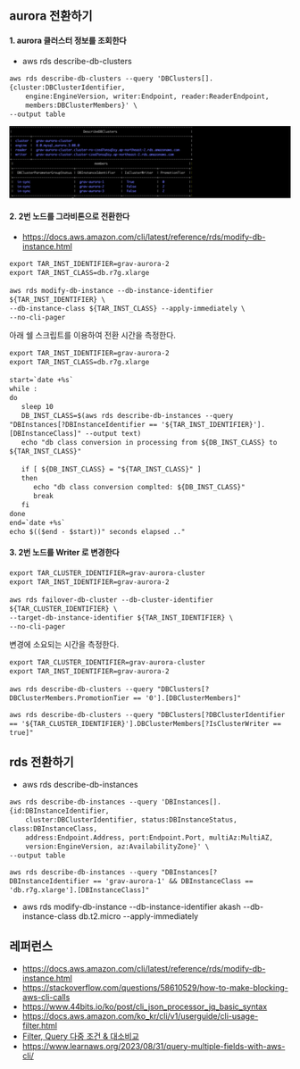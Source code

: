 ## aurora 전환하기 ##


#### 1. aurora 클러스터 정보를 조회한다 ####

* aws rds describe-db-clusters
```
aws rds describe-db-clusters --query 'DBClusters[].{cluster:DBClusterIdentifier,
    engine:EngineVersion, writer:Endpoint, reader:ReaderEndpoint,
    members:DBClusterMembers}' \
--output table
```
![](https://github.com/gnosia93/database-on-grv/blob/main/tutorial/images/rds-01.png)

#### 2. 2번 노드를 그라비톤으로 전환한다 ####
* https://docs.aws.amazon.com/cli/latest/reference/rds/modify-db-instance.html
```
export TAR_INST_IDENTIFIER=grav-aurora-2
export TAR_INST_CLASS=db.r7g.xlarge

aws rds modify-db-instance --db-instance-identifier ${TAR_INST_IDENTIFIER} \
--db-instance-class ${TAR_INST_CLASS} --apply-immediately \
--no-cli-pager
```

아래 쉘 스크립트를 이용하여 전환 시간을 측정한다. 
```
export TAR_INST_IDENTIFIER=grav-aurora-2
export TAR_INST_CLASS=db.r7g.xlarge

start=`date +%s`
while :
do
   sleep 10
   DB_INST_CLASS=$(aws rds describe-db-instances --query "DBInstances[?DBInstanceIdentifier == '${TAR_INST_IDENTIFIER}'].[DBInstanceClass]" --output text)
   echo "db class conversion in processing from ${DB_INST_CLASS} to ${TAR_INST_CLASS}"

   if [ ${DB_INST_CLASS} = "${TAR_INST_CLASS}" ]        
   then
      echo "db class conversion complted: ${DB_INST_CLASS}"
      break
   fi
done
end=`date +%s`
echo $(($end - $start))" seconds elapsed .."
```


#### 3. 2번 노드를 Writer 로 변경한다 ####
```
export TAR_CLUSTER_IDENTIFIER=grav-aurora-cluster
export TAR_INST_IDENTIFIER=grav-aurora-2

aws rds failover-db-cluster --db-cluster-identifier ${TAR_CLUSTER_IDENTIFIER} \
--target-db-instance-identifier ${TAR_INST_IDENTIFIER} \
--no-cli-pager
```

변경에 소요되는 시간을 측정한다. 

```
export TAR_CLUSTER_IDENTIFIER=grav-aurora-cluster
export TAR_INST_IDENTIFIER=grav-aurora-2

aws rds describe-db-clusters --query "DBClusters[?DBClusterMembers.PromotionTier == '0'].[DBClusterMembers]"

```

```
aws rds describe-db-clusters --query "DBClusters[?DBClusterIdentifier == '${TAR_CLUSTER_IDENTIFIER}'].DBClusterMembers[?IsClusterWriter == true]"
```








## rds 전환하기 ##
* aws rds describe-db-instances
```
aws rds describe-db-instances --query 'DBInstances[].{id:DBInstanceIdentifier,
    cluster:DBClusterIdentifier, status:DBInstanceStatus, class:DBInstanceClass, 
    address:Endpoint.Address, port:Endpoint.Port, multiAz:MultiAZ,
    version:EngineVersion, az:AvailabilityZone}' \
--output table
```


```
aws rds describe-db-instances --query "DBInstances[?DBInstanceIdentifier == 'grav-aurora-1' && DBInstanceClass == 'db.r7g.xlarge'].[DBInstanceClass]"
```




* aws rds modify-db-instance --db-instance-identifier akash --db-instance-class db.t2.micro --apply-immediately 

## 레퍼런스 ##
* https://docs.aws.amazon.com/cli/latest/reference/rds/modify-db-instance.html
* https://stackoverflow.com/questions/58610529/how-to-make-blocking-aws-cli-calls
* https://www.44bits.io/ko/post/cli_json_processor_jq_basic_syntax
* https://docs.aws.amazon.com/ko_kr/cli/v1/userguide/cli-usage-filter.html
* [Filter, Query 다중 조건 & 대소비교](https://cloudest.oopy.io/posting/058)
* https://www.learnaws.org/2023/08/31/query-multiple-fields-with-aws-cli/
